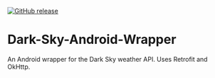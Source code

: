 [![GitHub release](https://img.shields.io/github/release/charliealbright/darkskyandroid.svg?maxAge=2592000&label=version)](https://github.com/charliealbright/DarkSkyAndroid/releases)

# Dark-Sky-Android-Wrapper
An Android wrapper for the Dark Sky weather API. Uses Retrofit and OkHttp.
